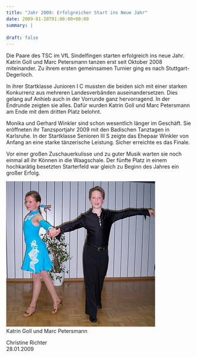 ```yaml
---
title: "Jahr 2009: Erfolgreicher Start ins Neue Jahr"
date: 2009-01-28T01:00:00+00:00
summary: |
    
draft: false
---
```


Die Paare des TSC im VfL Sindelfingen starten erfolgreich ins neue Jahr. Katrin Goll und Marc Petersmann tanzen erst seit Oktober 2008 miteinander. Zu ihrem ersten gemeinsamen Turnier ging es nach Stuttgart-Degerloch.

In ihrer Startklasse Junioren I C mussten die beiden sich mit einer starken Konkurrenz aus mehreren Landesverbänden auseinandersetzen. Dies gelang auf Anhieb auch in der Vorrunde ganz hervorragend. In der Endrunde zeigten sie alles. Dafür wurden Katrin Goll und Marc Petersmann am Ende mit dem dritten Platz belohnt.

Monika und Gerhard Winkler sind schon wesentlich länger im Geschäft. Sie eröffneten ihr Tanzsportjahr 2009 mit den Badischen Tanztagen in Karlsruhe. In der Startklasse Senioren III S zeigte das Ehepaar Winkler von Anfang an eine starke tänzerische Leistung. Sicher erreichte es das Finale.

Vor einer großen Zuschauerkulisse und zu guter Musik warten sie noch einmal all ihr Können in die Waagschale. Der fünfte Platz in einem hochkarätig besetzten Starterfeld war gleich zu Beginn des Jahres ein großer Erfolg.

![Katrin Goll und Marc Petersmann](090128_400.jpg)  
Katrin Goll und Marc Petersmann

Christine Richter  
 28.01.2009


